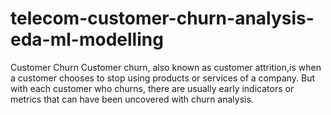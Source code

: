 # telecom-customer-churn-analysis-eda-ml-modelling
Customer Churn Customer churn, also known as customer attrition,is when a customer chooses to stop using products or services of a company. But with each customer who churns, there are usually early indicators or metrics that can have been uncovered with churn analysis.
